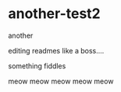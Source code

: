 another-test2
=============

another

editing readmes like a boss....

something
fiddles


meow meow meow meow meow
